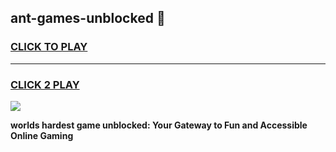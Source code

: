 
## ant-games-unblocked 👋
<h3>
<a href="https://premium.freeplayer.one?title=ant-games-unblocked&ref=14F">CLICK TO PLAY</a></h3>
<hr>

<h3>
<a href="https://premium.freeplayer.one?title=ant-games-unblocked&ref=14F">CLICK 2 PLAY</a>
  
</h3>

<a href="https://premium.freeplayer.one?title=ant-games-unblocked&ref=12F/"><img src="https://clearcache.store/games.png"></a>


**worlds hardest game unblocked: Your Gateway to Fun and Accessible Online Gaming**
